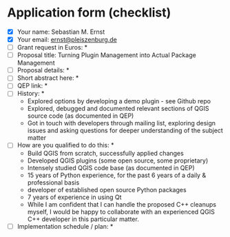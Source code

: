 <!--
http://blog.qgis.org/2020/04/26/qgis-grants-5-call-for-grant-proposals-2020/
https://forms.gle/SpyyEStwqtorzB4D9
-->

# Application form (checklist)

- [x] Your name: Sebastian M. Ernst
- [x] Your email: ernst@pleiszenburg.de
- [ ] Grant request in Euros: * <!-- between 1 Euro and 10,000 Euros -->
- [ ] Proposal title: Turning Plugin Management into Actual Package Management
- [ ] Proposal details: *
- [ ] Short abstract here: * <!-- The detailed description of what it is you would like to work on should be provided in the QEP -->
- [ ] QEP link: *
- [ ] History: * <!-- Tell us a little about what work has already been done related to your grant proposal. Are you starting from scratch or are do you plan to build on the work of others? -->
    - Explored options by developing a demo plugin - see Github repo
    - Explored, debugged and documented relevant sections of QGIS source code (as documented in QEP)
    - Got in touch with developers through mailing list, exploring design issues and asking questions for deeper understanding of the subject matter
- [ ] How are you qualified to do this: * <!-- Tell us about previous work you have done that will demonstrate that you have the needed skills and enthusiasm to complete this task. -->
    - Build QGIS from scratch, successfully applied changes
    - Developed QGIS plugins (some open source, some proprietary)
    - Intensely studied QGIS code base (as documented in QEP)
    - 15 years of Python experience, for the past 6 years of a daily & professional basis
    - developer of established open source Python packages
    - 7 years of experience in using Qt
    - While I am confident that I can handle the proposed C++ cleanups myself, I would be happy to collaborate with an experienced QGIS C++ developer in this particular matter.
- [ ] Implementation schedule / plan: * <!-- Lay out for us what will be done when. Please try to tie your work plan to the QGIS release schedule and other key activities in the QGIS project. -->
